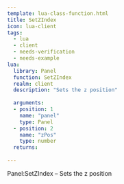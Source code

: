 ```yaml
---
template: lua-class-function.html
title: SetZIndex
icon: lua-client
tags:
  - lua
  - client
  - needs-verification
  - needs-example
lua:
  library: Panel
  function: SetZIndex
  realm: client
  description: "Sets the z position"
  
  arguments:
  - position: 1
    name: "panel"
    type: Panel
  - position: 2
    name: "zPos"
    type: number
  returns:
    
---
```


<div class="lua__search__keywords">
Panel:SetZIndex &#x2013; Sets the z position
</div>
